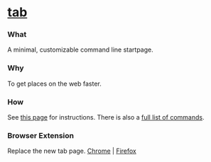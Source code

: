 # [tab](https://koryschneider.github.io/tab)

### What

A minimal, customizable command line startpage.

### Why

To get places on the web faster.

### How

See [this page][usage] for instructions. There is also a [full list of
commands][commands].

### Browser Extension

Replace the new tab page. [Chrome][chrome-ext] | [Firefox][firefox-ext]

[usage]: https://github.com/KorySchneider/tab/blob/master/doc/usage.md
[commands]: https://github.com/KorySchneider/tab/blob/master/doc/commands.md
[chrome-ext]: https://chrome.google.com/webstore/detail/tab-a-startpage/gedoejjmdjalipopahiffdghibcodjcj
[firefox-ext]: https://addons.mozilla.org/en-US/firefox/addon/new-tab-override/
